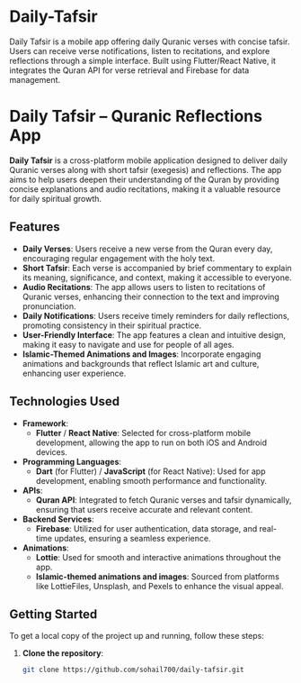 # Daily-Tafsir
Daily Tafsir is a mobile app offering daily Quranic verses with concise tafsir. Users can receive verse notifications, listen to recitations, and explore reflections through a simple interface. Built using Flutter/React Native, it integrates the Quran API for verse retrieval and Firebase for data management.

# Daily Tafsir – Quranic Reflections App

**Daily Tafsir** is a cross-platform mobile application designed to deliver daily Quranic verses along with short tafsir (exegesis) and reflections. The app aims to help users deepen their understanding of the Quran by providing concise explanations and audio recitations, making it a valuable resource for daily spiritual growth.

## Features

- **Daily Verses**: Users receive a new verse from the Quran every day, encouraging regular engagement with the holy text.
- **Short Tafsir**: Each verse is accompanied by brief commentary to explain its meaning, significance, and context, making it accessible to everyone.
- **Audio Recitations**: The app allows users to listen to recitations of Quranic verses, enhancing their connection to the text and improving pronunciation.
- **Daily Notifications**: Users receive timely reminders for daily reflections, promoting consistency in their spiritual practice.
- **User-Friendly Interface**: The app features a clean and intuitive design, making it easy to navigate and use for people of all ages.
- **Islamic-Themed Animations and Images**: Incorporate engaging animations and backgrounds that reflect Islamic art and culture, enhancing user experience.

## Technologies Used

- **Framework**: 
  - **Flutter** / **React Native**: Selected for cross-platform mobile development, allowing the app to run on both iOS and Android devices.
- **Programming Languages**: 
  - **Dart** (for Flutter) / **JavaScript** (for React Native): Used for app development, enabling smooth performance and functionality.
- **APIs**: 
  - **Quran API**: Integrated to fetch Quranic verses and tafsir dynamically, ensuring that users receive accurate and relevant content.
- **Backend Services**: 
  - **Firebase**: Utilized for user authentication, data storage, and real-time updates, ensuring a seamless experience.
- **Animations**:
  - **Lottie**: Used for smooth and interactive animations throughout the app.
  - **Islamic-themed animations and images**: Sourced from platforms like LottieFiles, Unsplash, and Pexels to enhance the visual appeal.

## Getting Started

To get a local copy of the project up and running, follow these steps:

1. **Clone the repository**:  
   ```bash
   git clone https://github.com/sohail700/daily-tafsir.git

